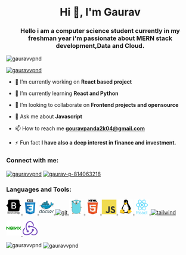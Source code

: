 
<h1 align="center">Hi 👋, I'm Gaurav</h1>
<h3 align="center">Hello i am a computer science student currently in my freshman year i'm passionate about MERN stack development,Data and Cloud.</h3>
<img src="https://i.pinimg.com/originals/2a/53/65/2a53651a35816f499270d8275fd5318f.gif" width="300" align="right" alt="">
<p align="left"> <img src="https://komarev.com/ghpvc/?username=gauravvpnd&label=Profile%20views&color=0e75b6&style=flat" width="100" alt="gauravvpnd" /> </p>

<p align="left"> <a href="https://twitter.com/gauravvpnd" target="blank"><img src="https://img.shields.io/twitter/follow/gauravvpnd?logo=twitter&style=for-the-badge" alt="gauravvpnd" /></a> </p>

- 🔭 I’m currently working on **React based project**

- 🌱 I’m currently learning **React and Python**

- 👯 I’m looking to collaborate on **Frontend projects and opensource**

- 💬 Ask me about **Javascript**

- 📫 How to reach me **gouravpanda2k04@gmail.com**

- ⚡ Fun fact **I have also a deep interest in finance and investment.**

<h3 align="left">Connect with me:</h3>
<p align="left">
<a href="https://twitter.com/gauravvpnd" target="blank"><img align="center" src="https://raw.githubusercontent.com/rahuldkjain/github-profile-readme-generator/master/src/images/icons/Social/twitter.svg" alt="gauravvpnd" height="30" width="40" /></a>
<a href="https://linkedin.com/in/gaurav-p-814063218" target="blank"><img align="center" src="https://raw.githubusercontent.com/rahuldkjain/github-profile-readme-generator/master/src/images/icons/Social/linked-in-alt.svg" alt="gaurav-p-814063218" height="30" width="40" /></a>
</p>

<h3 align="left">Languages and Tools:</h3>
<p align="left"> <a href="https://getbootstrap.com" target="_blank" rel="noreferrer"> <img src="https://raw.githubusercontent.com/devicons/devicon/master/icons/bootstrap/bootstrap-plain-wordmark.svg" alt="bootstrap" width="40" height="40"/> </a> <a href="https://www.w3schools.com/css/" target="_blank" rel="noreferrer"> <img src="https://raw.githubusercontent.com/devicons/devicon/master/icons/css3/css3-original-wordmark.svg" alt="css3" width="40" height="40"/> </a> <a href="https://www.docker.com/" target="_blank" rel="noreferrer"> <img src="https://raw.githubusercontent.com/devicons/devicon/master/icons/docker/docker-original-wordmark.svg" alt="docker" width="40" height="40"/> </a> <a href="https://git-scm.com/" target="_blank" rel="noreferrer"> <img src="https://www.vectorlogo.zone/logos/git-scm/git-scm-icon.svg" alt="git" width="40" height="40"/> </a> <a href="https://golang.org" target="_blank" rel="noreferrer"> <img src="https://raw.githubusercontent.com/devicons/devicon/master/icons/go/go-original.svg" alt="go" width="40" height="40"/> </a> <a href="https://www.w3.org/html/" target="_blank" rel="noreferrer"> <img src="https://raw.githubusercontent.com/devicons/devicon/master/icons/html5/html5-original-wordmark.svg" alt="html5" width="40" height="40"/> </a> <a href="https://developer.mozilla.org/en-US/docs/Web/JavaScript" target="_blank" rel="noreferrer"> <img src="https://raw.githubusercontent.com/devicons/devicon/master/icons/javascript/javascript-original.svg" alt="javascript" width="40" height="40"/> </a> <a href="https://www.linux.org/" target="_blank" rel="noreferrer"> <img src="https://raw.githubusercontent.com/devicons/devicon/master/icons/linux/linux-original.svg" alt="linux" width="40" height="40"/> </a> <a href="https://reactjs.org/" target="_blank" rel="noreferrer"> <img src="https://raw.githubusercontent.com/devicons/devicon/master/icons/react/react-original-wordmark.svg" alt="react" width="40" height="40"/> </a> <a href="https://tailwindcss.com/" target="_blank" rel="noreferrer"> <img src="https://www.vectorlogo.zone/logos/tailwindcss/tailwindcss-icon.svg" alt="tailwind" width="40" height="40"/> </a> </p><p align="left"> <a href="https://www.nginx.com" target="_blank" rel="noreferrer"> <img src="https://raw.githubusercontent.com/devicons/devicon/master/icons/nginx/nginx-original.svg" alt="nginx" width="40" height="40"/> </a> <a href="https://redux.js.org" target="_blank" rel="noreferrer"> <img src="https://raw.githubusercontent.com/devicons/devicon/master/icons/redux/redux-original.svg" alt="redux" width="40" height="40"/> </a> </p>

<p><img align="left" src="https://github-readme-stats.vercel.app/api/top-langs?username=gauravvpnd&show_icons=true&locale=en&layout=compact" alt="gauravvpnd" /></p>

<p>&nbsp;<img align="center" src="https://github-readme-stats.vercel.app/api?username=gauravvpnd&show_icons=true&locale=en" alt="gauravvpnd" /></p>

